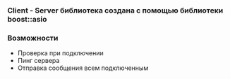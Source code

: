 ### Client - Server библиотека создана с помощью библиотеки boost::asio

### Возможности
 - Проверка при подключении
- Пинг сервера
- Отправка сообщения всем подключенным
